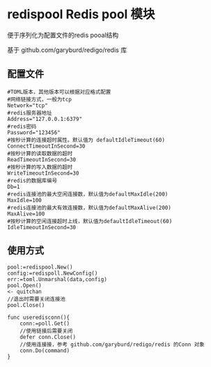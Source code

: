 # redispool Redis pool 模块

便于序列化为配置文件的redis pooal结构

基于 github.com/garyburd/redigo/redis 库

##  配置文件

    #TOML版本，其他版本可以根据对应格式配置
    #网络链接方式，一般为tcp
	Network="tcp"
	#redis服务器地址
	Address="127.0.0.1:6379"
    #redis密码
	Password="123456"
	#按秒计算的连接超时属性。默认值为 defaultIdleTimeout(60)
	ConnectTimeoutInSecond=30
	#按秒计算的读取数据的超时
	ReadTimeoutInSecond=30
	#按秒计算的写入数据的超时
	WriteTimeoutInSecond=30
	#redis的数据库编号
	Db=1
	#redis连接池的最大空闲连接数，默认值为defaultMaxIdle(200)
	MaxIdle=100
	#redis连接池的最大有效连接数，默认值为defaultMaxAlive(200)
	MaxAlive=100
	#按秒计算的空闲连接超时上线，默认值为defaultIdleTimeout(60)
	IdleTimeoutInSecond=30

## 使用方式

    pool:=redispool.New()
    config:=redispoll.NewConfig()
    err:=toml.Unmarshal(data,config)
    pool.Open()
    <- quitchan
    //退出时需要关闭连接池
    pool.Close()

    func useredisconn(){
        conn:=poll.Get()
        //使用链接后需要关闭
        defer conn.Close()
        //使用连接接，参考 github.com/garyburd/redigo/redis 的Conn 对象
        conn.Do(command)
    }